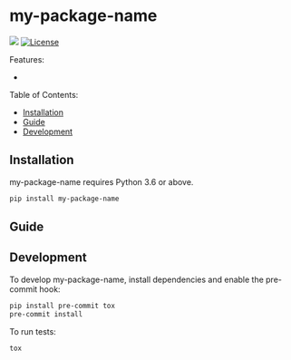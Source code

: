# my-package-name

[![](https://img.shields.io/pypi/v/my-package-name.svg)](https://pypi.org/pypi/my-package-name/) [![License](https://img.shields.io/badge/License-BSD%203--Clause-blue.svg)](https://opensource.org/licenses/BSD-3-Clause)

<!-- Short description of the package -->

Features:

- <!-- list of features -->

Table of Contents:

- [Installation](#installation)
- [Guide](#guide)
- [Development](#development)

## Installation

my-package-name requires Python 3.6 or above.

```bash
pip install my-package-name
```

## Guide

<!-- Subsections explaining how to use the package -->

## Development

To develop my-package-name, install dependencies and enable the pre-commit hook:

```bash
pip install pre-commit tox
pre-commit install
```

To run tests:

```bash
tox
```
